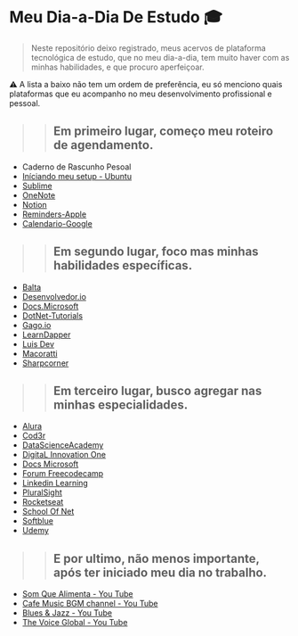 # Meu Dia-a-Dia De Estudo :mortar_board:

> Neste repositório deixo registrado, meus acervos de plataforma tecnológica de estudo, que no meu dia-a-dia, tem muito haver com as minhas habilidades, e que procuro aperfeiçoar.

:warning: A lista a baixo não tem um ordem de preferência, eu só menciono quais plataformas que eu acompanho no meu desenvolvimento profissional e pessoal.

>> ## Em primeiro lugar, começo meu roteiro de agendamento.

- Caderno de Rascunho Pesoal
- [Iníciando meu setup - Ubuntu](https://ubuntu.com/)
- [Sublime](https://www.sublimetext.com/)
- [OneNote](https://upload.wikimedia.org/wikipedia/commons/thumb/1/10/Microsoft_Office_OneNote_%282019%E2%80%93present%29.svg/2203px-Microsoft_Office_OneNote_%282019%E2%80%93present%29.svg.png)
- [Notion](https://www.notion.so/)
- [Reminders-Apple](https://support.apple.com/en-us/HT205890)
- [Calendario-Google](https://www.google.com/calendar/)

>> ## Em segundo lugar, foco mas minhas habilidades específicas. 

- [Balta](https://balta.io/)
- [Desenvolvedor.io](https://desenvolvedor.io/)
- [Docs.Microsoft](https://docs.microsoft.com/pt-pt/dotnet/csharp/)
- [DotNet-Tutorials](https://csharp.net-tutorials.com/)
- [Gago.io](https://gago.io/)
- [LearnDapper](https://www.learndapper.com/)
- [Luis Dev](https://www.luisdev.com.br/)
- [Macoratti](http://www.macoratti.net/Default.aspx)
- [Sharpcorner](https://www.c-sharpcorner.com/)

>> ## Em terceiro lugar, busco agregar nas minhas especialidades.

- [Alura](https://www.alura.com.br/)
- [Cod3r](https://www.cod3r.com.br/)
- [DataScienceAcademy](https://www.datascienceacademy.com.br/)
- [DigitaL Innovation One](https://digitalinnovation.one/)
- [Docs Microsoft](https://docs.microsoft.com/pt-pt/)
- [Forum Freecodecamp](https://forum.freecodecamp.org/)
- [Linkedin Learning](https://www.linkedin.com/learning/)
- [PluralSight](https://www.pluralsight.com/)
- [Rocketseat](https://rocketseat.com.br/)
- [School Of Net](https://www.schoolofnet.com/)
- [Softblue](https://www.softblue.com.br/#pop-up-java-lego)
- [Udemy](https://www.udemy.com/)

>> ## E por ultimo, não menos importante, após ter iniciado meu dia no trabalho.

- [Som Que Alimenta - You Tube](https://www.youtube.com/watch?v=ful0qGqtSgQ)
- [Cafe Music BGM channel - You Tube](https://www.youtube.com/c/cafemusicbgmchannel)
- [Blues & Jazz - You Tube](https://www.youtube.com/watch?v=5vub-_NWj2o)
- [The Voice Global - You Tube](https://www.youtube.com/channel/UCJYtYkiGldqX6Ne938j-k2g)
